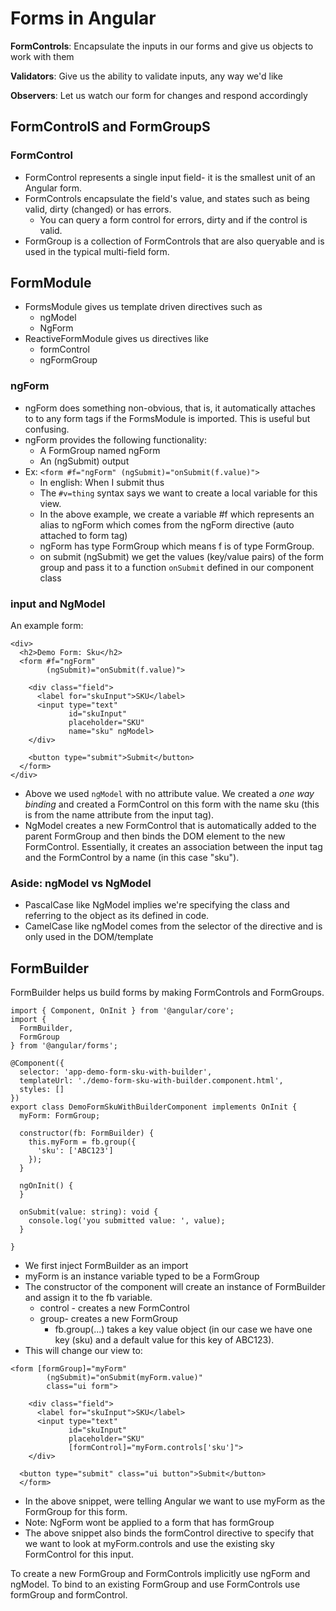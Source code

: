 # Forms in Angular
**FormControls**: Encapsulate the inputs in our forms and give us objects to work with them

**Validators**: Give us the ability to validate inputs, any way we'd like

**Observers**: Let us watch our form for changes and respond accordingly 

## FormControlS and FormGroupS
### FormControl
* FormControl represents a single input field- it is the smallest unit of an Angular form.
* FormControls encapsulate the field's value, and states such as being valid, dirty (changed) or has errors.
  * You can query a form control for errors, dirty and if the control is valid.
* FormGroup is a collection of FormControls that are also queryable and is used in the typical multi-field form. 

## FormModule
* FormsModule gives us template driven directives such as 
  * ngModel
  * NgForm
* ReactiveFormModule gives us directives like
  * formControl
  * ngFormGroup
### ngForm
* ngForm does something non-obvious, that is, it automatically attaches to to any form tags if the FormsModule is imported. This is useful but confusing.
* ngForm provides the following functionality:
  * A FormGroup named ngForm
  * An (ngSubmit) output
* Ex: `<form #f="ngForm" (ngSubmit)="onSubmit(f.value)">`
  * In english: When I submit thus
  * The `#v=thing` syntax says we want to create a local variable for this view.
  * In the above example, we create a variable #f which represents an alias to ngForm which comes from the ngForm directive (auto attached to form tag)
  * ngForm has type FormGroup which means f is of type FormGroup.
  * on submit (ngSubmit) we get the values (key/value pairs) of the form group and pass it to a function `onSubmit` defined in our component class

### input and NgModel
An example form: 
```
<div>
  <h2>Demo Form: Sku</h2>
  <form #f="ngForm"
        (ngSubmit)="onSubmit(f.value)">

    <div class="field">
      <label for="skuInput">SKU</label>
      <input type="text"
             id="skuInput"
             placeholder="SKU"
             name="sku" ngModel>
    </div>

    <button type="submit">Submit</button>
  </form>
</div>
```
* Above we used `ngModel` with no attribute value. We created a *one way binding* and created a FormControl on this form with the name sku (this is from the name attribute from the input tag). 
* NgModel creates a new FormControl that is automatically added to the parent FormGroup and then binds the DOM element to the new FormControl. Essentially, it creates an association between the input tag and the FormControl by a name (in this case "sku").

### Aside: ngModel vs NgModel
* PascalCase like NgModel implies we're specifying the class and referring to the object as its defined in code. 
* CamelCase like ngModel comes from the selector of the directive and is only used in the DOM/template

## FormBuilder
FormBuilder helps us build forms by making FormControls and FormGroups. 
```
import { Component, OnInit } from '@angular/core';
import {
  FormBuilder,
  FormGroup
} from '@angular/forms';

@Component({
  selector: 'app-demo-form-sku-with-builder',
  templateUrl: './demo-form-sku-with-builder.component.html',
  styles: []
})
export class DemoFormSkuWithBuilderComponent implements OnInit {
  myForm: FormGroup;

  constructor(fb: FormBuilder) {
    this.myForm = fb.group({
      'sku': ['ABC123']
    });
  }

  ngOnInit() {
  }

  onSubmit(value: string): void {
    console.log('you submitted value: ', value);
  }

}
```
* We first inject FormBuilder as an import 
* myForm is an instance variable typed to be a FormGroup
* The constructor of the component will create an instance of FormBuilder and assign it to the fb variable.
  * control - creates a new FormControl
  * group- creates a new FormGroup
    * fb.group(...) takes a key value object (in our case we have one key (sku) and a default value for this key of ABC123).
* This will change our view to:
```  
<form [formGroup]="myForm"
        (ngSubmit)="onSubmit(myForm.value)"
        class="ui form">

    <div class="field">
      <label for="skuInput">SKU</label>
      <input type="text"
             id="skuInput"
             placeholder="SKU"
             [formControl]="myForm.controls['sku']">
    </div>

  <button type="submit" class="ui button">Submit</button>
  </form>
```
* In the above snippet, were telling Angular we want to use myForm as the FormGroup for this form. 
 * Note: NgForm wont be applied to a form that has formGroup
* The above snippet also binds the formControl directive to specify that we want to look at myForm.controls and use the existing sky FormControl for this input.

To create a new FormGroup and FormControls implicitly use ngForm and ngModel.
To bind to an existing FormGroup and use FormControls use formGroup and formControl. 
